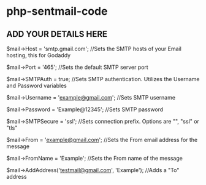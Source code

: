 # php-sentmail-code

## ADD YOUR DETAILS HERE

$mail->Host = 'smtp.gmail.com';                       //Sets the SMTP hosts of your Email hosting, this for Godaddy

$mail->Port = '465';                                  //Sets the default SMTP server port

$mail->SMTPAuth = true;                               //Sets SMTP authentication. Utilizes the Username and Password variables

$mail->Username = 'example@gmail.com';                //Sets SMTP username

$mail->Password = 'Example@12345';                    //Sets SMTP password

$mail->SMTPSecure = 'ssl';                            //Sets connection prefix. Options are "", "ssl" or "tls"

$mail->From = 'example@gmail.com';                    //Sets the From email address for the message

$mail->FromName = 'Example';                          //Sets the From name of the message

$mail->AddAddress('testmail@gmail.com', 'Example');   //Adds a "To" address

